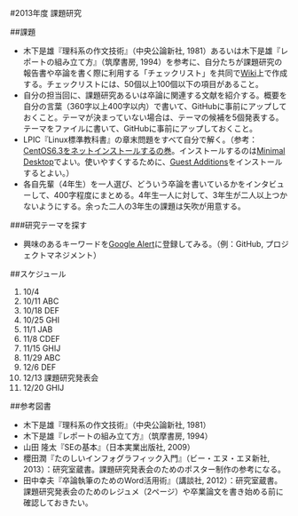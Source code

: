 #2013年度 課題研究

##課題


* 木下是雄『理科系の作文技術』（中央公論新社, 1981）あるいは木下是雄『レポートの組み立て方』（筑摩書房, 1994）を参考に、自分たちが課題研究の報告書や卒論を書く際に利用する「チェックリスト」を共同で[Wiki](https://github.com/taroyabuki/yabukilab/wiki/%E6%96%87%E6%9B%B8%E4%BD%9C%E6%88%90%E3%81%AE%E9%9A%9B%E3%81%AE%E3%83%81%E3%82%A7%E3%83%83%E3%82%AF%E3%83%AA%E3%82%B9%E3%83%88)上で作成する。チェックリストには、50個以上100個以下の項目があること。
* 自分の担当回に、課題研究あるいは卒論に関連する文献を紹介する。概要を自分の言葉（360字以上400字以内）で書いて、GitHubに事前にアップしておくこと。テーマが決まっていない場合は、テーマの候補を5個発表する。テーマをファイルに書いて、GitHubに事前にアップしておくこと。
* LPIC『Linux標準教科書』の章末問題をすべて自分で解く。（参考：[CentOS6.3をネットインストールするの巻](http://blog.trippyboy.com/2013/centos/centoscentos6-3%E3%82%92%E3%83%8D%E3%83%83%E3%83%88%E3%82%A4%E3%83%B3%E3%82%B9%E3%83%88%E3%83%BC%E3%83%AB%E3%81%99%E3%82%8B%E3%81%AE%E5%B7%BB/)。インストールするのは[Minimal Desktop](https://raw.github.com/taroyabuki/yabukilab/master/images/centos63minimaldesktop.png?login=taroyabuki&token=e91c59640e409c3e1f6477e3b852a9f9)でよい。使いやすくするために、[Guest Additions](http://youtu.be/sEqDMTOrrlY)をインストールするとよい。）
* 各自先輩（4年生）を一人選び、どういう卒論を書いているかをインタビューして、400字程度にまとめる。4年生一人に対して、3年生が二人以上つかないようにする。余った二人の3年生の課題は矢吹が用意する。

###研究テーマを探す

* 興味のあるキーワードを[Google Alert](http://www.google.com/alerts?hl=ja)に登録してみる。（例：GitHub, プロジェクトマネジメント）

##スケジュール

1. 10/4 
1. 10/11 ABC
1. 10/18 DEF
1. 10/25 GHI
1. 11/1 JAB
1. 11/8 CDEF
1. 11/15 GHIJ
1. 11/29 ABC
1. 12/6 DEF
1. 12/13 課題研究発表会
1. 12/20 GHIJ

##参考図書

* 木下是雄『理科系の作文技術』（中央公論新社, 1981）
* 木下是雄『レポートの組み立て方』（筑摩書房, 1994）
* 山田 隆太『SEの基本』（日本実業出版社, 2009）
* 櫻田潤『たのしいインフォグラフィック入門』（ビー・エヌ・エヌ新社, 2013）：研究室蔵書。課題研究発表会のためのポスター制作の参考になる。
* 田中幸夫『卒論執筆のためのWord活用術』（講談社, 2012）：研究室蔵書。課題研究発表会のためのレジュメ（2ページ）や卒業論文を書き始める前に確認しておきたい。
